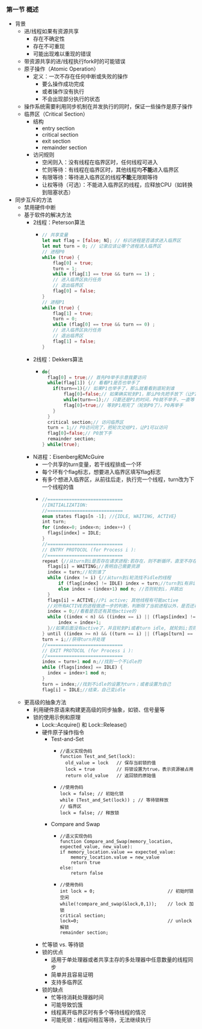 ### 第一节 概述

  - 背景
    - 进/线程如果有资源共享
      - 存在不确定性
      - 存在不可重现
      - 可能出现难以重现的错误
    - 带资源共享的进/线程执行fork时的可能错误
    - 原子操作（Atomic Operation）
      - 定义：一次不存在任何中断或失败的操作
        - 要么操作成功完成
        - 或者操作没有执行
        - 不会出现部分执行的状态
    - 操作系统需要利用同步机制在并发执行的同时，保证一些操作是原子操作
    - 临界区（Critical Section）
      - 结构
        - entry section
        - critical section
        - exit section
        - remainder section
      - 访问规则
        - 空闲则入：没有线程在临界区时，任何线程可进入
        - 忙则等待：有线程在临界区时，其他线程均**不能**进入临界区
        - 有限等待：等待进入临界区的线程**不能**无限期等待
        - 让权等待（可选）：不能进入临界区的线程，应释放CPU（如转换到阻塞状态）
  - 同步互斥的方法
    - 禁用硬件中断
    - 基于软件的解决方法
      - 2线程：Peterson算法
        - ```rust
          // 共享变量
          let mut flag = [false; N]; // 标识进程是否请求进入临界区
          let mut turn = 0; // 记录应该让哪个进程进入临界区
          // 进程P0
          while (true) {
              flag[0] = true;
              turn = 1;
              while (flag[1] == true && turn == 1) ;
              // 进入临界区执行任务
              // 退出临界区
              flag[0] = false;
          }
          // 进程P1
          while (true) {
              flag[1] = true;
              turn = 0;
              while (flag[0] == true && turn == 0) ;
              // 进入临界区执行任务
              // 退出临界区
              flag[1] = false;
          }
          ```
      - 2线程：Dekkers算法
        - ```rust
          do{
            flag[0] = true;// 首先P0举手示意我要访问
            while(flag[1]) {// 看看P1是否也举手了
              if(turn==1){// 如果P1也举手了，那么就看看到底轮到谁
                  flag[0]=false;// 如果确实轮到P1，那么P0先把手放下（让P1先）
                  while(turn==1);// 只要还是P1的时间，P0就不举手，一直等
                  flag[0]=true;// 等到P1用完了（轮到P0了），P0再举手
              }
            }
            critical section;// 访问临界区
            turn = 1;// P0访问完了，把轮次交给P1，让P1可以访问
            flag[0]=false;// P0放下手
            remainder section;
          } while(true);
          ```
      - N进程：Eisenberg和McGuire
        - 一个共享的turn变量，若干线程排成一个环
        - 每个环有个flag标志，想要进入临界区填写flag标志
        - 有多个想进入临界区，从前往后走，执行完一个线程，turn改为下一个线程的值
        - ```rust
          //============================
          //INITIALIZATION:
          //============================
          enum states flags[n -1]; //{IDLE, WAITING, ACTIVE}
          int turn;
          for (index=0; index<n; index++) {
            flags[index] = IDLE;
          }
          //============================
          // ENTRY PROTOCOL (for Process i ):
          //============================
          repeat {//从turn到i是否存在请求进程:若存在，则不断循环，直至不存在这样的进程，将当前进程标记为ACTIVE
            flags[i] = WAITING;//表明自己需要资源
            index = turn;//轮到谁了
            while (index != i) {//从turn到i轮流找不idle的线程
                if (flag[index] != IDLE) index = turn;//turn到i有非idle的阻塞
                else index = (index+1) mod n; //否则轮到i，并跳出
            }
            flags[i] = ACTIVE;//Pi active; 其他线程有可能active
            //对所有ACTIVE的进程做进一步的判断，判断除了当前进程以外，是否还存在其他ACTIVE的进程
            index = 0;//看看是否还有其他active的
            while ((index < n) && ((index == i) || (flags[index] != ACTIVE))) {
                index = index+1;
            }//如果后面没有active了，并且轮到Pi或者turn idle, 就轮到i;否则继续循环
          } until ((index >= n) && ((turn == i) || (flags[turn] == IDLE)));
          turn = i;//获得turn并处理
          //============================
          // EXIT PROTOCOL (for Process i ):
          //============================
          index = turn+1 mod n;//找到一个不idle的
          while (flags[index] == IDLE) {
            index = index+1 mod n;
          }
          turn = index;//找到不idle的设置为turn；或者设置为自己
          flag[i] = IDLE;//结束，自己变idle
          ``` 
    - 更高级的抽象方法
      - 利用硬件原语来构建更高级的同步抽象，如锁、信号量等
      - 锁的使用示例和原理
        - Lock::Acquire() 和 Lock::Release()
        - 硬件原子操作指令
          - Test-and-Set
            - ```
              //语义实现伪码
              function Test_and_Set(lock):
                old_value = lock   // 保存当前锁的值
                lock = true        // 将锁设置为true，表示资源被占用
                return old_value   // 返回锁的原始值
              ```
            - ```
              //使用伪码
              lock = false; // 初始化锁
              while (Test_and_Set(lock)) ; // 等待锁释放
              // 临界区
              lock = false; // 释放锁
              ```  
          - Compare and Swap
            - ```
              //语义实现伪码
              function Compare_and_Swap(memory_location, expected_value, new_value):
              if memory_location.value == expected_value:
                  memory_location.value = new_value
                  return true
              else:
                  return false
              ```
            - ```
              //使用伪码
              int lock = 0;                           // 初始时锁空闲 
              while(!compare_and_swap(&lock,0,1));    // lock 加锁
              critical section; 
              lock=0;                                 // unlock 解锁
              remainder section;            
              ```  
        - 忙等锁 vs. 等待锁
        - 锁的优点
          - 适用于单处理器或者共享主存的多处理器中任意数量的线程同步
          - 简单并且容易证明
          - 支持多临界区
        - 锁的缺点
          - 忙等待消耗处理器时间
          - 可能导致饥饿
          - 线程离开临界区时有多个等待线程的情况
          - 可能死锁：线程间相互等待，无法继续执行





